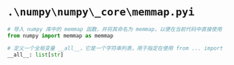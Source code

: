 # `.\numpy\numpy\_core\memmap.pyi`

```py
# 导入 numpy 库中的 memmap 函数，并将其命名为 memmap，以便在当前代码中直接使用
from numpy import memmap as memmap

# 定义一个全局变量 __all__，它是一个字符串列表，用于指定在使用 from ... import * 时需要导入的模块成员
__all__: list[str]
```